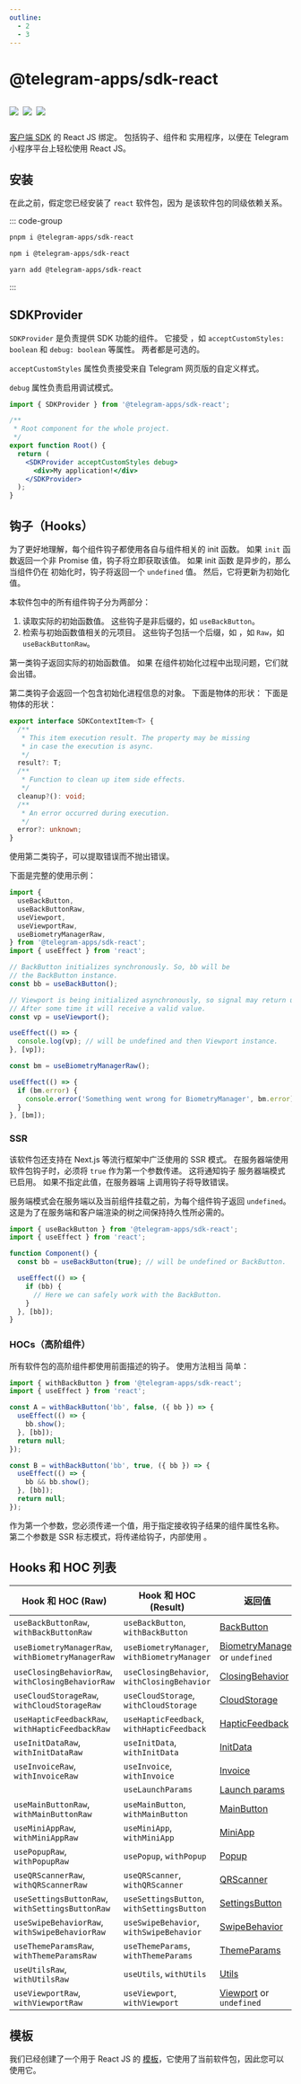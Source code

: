 ```yaml
---
outline:
  - 2
  - 3
---
```


# @telegram-apps/sdk-react

<p style="display: inline-flex; gap: 8px">
  <a href="https://npmjs.com/package/@telegram-apps/sdk-react">
    <img src="https://img.shields.io/npm/v/@telegram-apps/sdk-react?logo=npm"/>
  </a>
  <img src="https://img.shields.io/bundlephobia/minzip/@telegram-apps/sdk-react"/>
  <a href="https://github.com/Telegram-Mini-Apps/telegram-apps/tree/master/packages/sdk-react">
    <img src="https://img.shields.io/badge/source-black?logo=github"/>
  </a>
</p>

[客户端 SDK](../telegram-apps-sdk/1-x) 的 React JS 绑定。  包括钩子、组件和
实用程序，以便在 Telegram 小程序平台上轻松使用 React JS。

## 安装

在此之前，假定您已经安装了 `react` 软件包，因为
是该软件包的同级依赖关系。

::: code-group

```bash [pnpm]
pnpm i @telegram-apps/sdk-react
```

```bash [npm]
npm i @telegram-apps/sdk-react
```

```bash [yarn]
yarn add @telegram-apps/sdk-react
```

:::

## SDKProvider

`SDKProvider` 是负责提供 SDK 功能的组件。  它接受
，如 `acceptCustomStyles: boolean` 和 `debug: boolean` 等属性。 两者都是可选的。

`acceptCustomStyles` 属性负责接受来自
Telegram 网页版的自定义样式。

`debug` 属性负责启用调试模式。

```jsx
import { SDKProvider } from '@telegram-apps/sdk-react';

/**
 * Root component for the whole project.
 */
export function Root() {
  return (
    <SDKProvider acceptCustomStyles debug>
      <div>My application!</div>
    </SDKProvider>
  );
}
```

## 钩子（Hooks）

为了更好地理解，每个组件钩子都使用各自与组件相关的 init 函数。 如果 `init` 函数返回一个非 Promise 值，钩子将立即获取该值。 如果 init 函数
是异步的，那么当组件仍在
初始化时，钩子将返回一个 `undefined` 值。 然后，它将更新为初始化值。

本软件包中的所有组件钩子分为两部分：

1. 读取实际的初始函数值。 这些钩子是非后缀的，如 `useBackButton`。
2. 检索与初始函数值相关的元项目。 这些钩子包括一个后缀，如
   ，如 `Raw`，如 `useBackButtonRaw`。

第一类钩子返回实际的初始函数值。 如果
在组件初始化过程中出现问题，它们就会出错。

第二类钩子会返回一个包含初始化进程信息的对象。
下面是物体的形状：
下面是物体的形状：

```ts
export interface SDKContextItem<T> {
  /**
   * This item execution result. The property may be missing
   * in case the execution is async.
   */
  result?: T;
  /**
   * Function to clean up item side effects.
   */
  cleanup?(): void;
  /**
   * An error occurred during execution.
   */
  error?: unknown;
}
```

使用第二类钩子，可以提取错误而不抛出错误。

下面是完整的使用示例：

```ts
import {
  useBackButton,
  useBackButtonRaw,
  useViewport,
  useViewportRaw,
  useBiometryManagerRaw,
} from '@telegram-apps/sdk-react';
import { useEffect } from 'react';

// BackButton initializes synchronously. So, bb will be 
// the BackButton instance.
const bb = useBackButton();

// Viewport is being initialized asynchronously, so signal may return undefined.
// After some time it will receive a valid value.
const vp = useViewport();

useEffect(() => {
  console.log(vp); // will be undefined and then Viewport instance.
}, [vp]);

const bm = useBiometryManagerRaw();

useEffect(() => {
  if (bm.error) {
    console.error('Something went wrong for BiometryManager', bm.error);
  }
}, [bm]);
```

### SSR

该软件包还支持在 Next.js 等流行框架中广泛使用的 SSR 模式。 在服务器端使用
软件包钩子时，必须将 `true` 作为第一个参数传递。 这将通知钩子
服务器端模式已启用。 如果不指定此值，在服务器端
上调用钩子将导致错误。

服务端模式会在服务端以及当前组件挂载之前，为每个组件钩子返回 `undefined`。 这是为了在服务端和客户端渲染的树之间保持持久性所必需的。

```ts
import { useBackButton } from '@telegram-apps/sdk-react';
import { useEffect } from 'react';

function Component() {
  const bb = useBackButton(true); // will be undefined or BackButton.

  useEffect(() => {
    if (bb) {
      // Here we can safely work with the BackButton.
    }
  }, [bb]);
}
```

### HOCs（高阶组件）

所有软件包的高阶组件都使用前面描述的钩子。  使用方法相当
简单：

```ts
import { withBackButton } from '@telegram-apps/sdk-react';
import { useEffect } from 'react';

const A = withBackButton('bb', false, ({ bb }) => {
  useEffect(() => {
    bb.show();
  }, [bb]);
  return null;
});

const B = withBackButton('bb', true, ({ bb }) => {
  useEffect(() => {
    bb && bb.show();
  }, [bb]);
  return null;
});
```

作为第一个参数，您必须传递一个值，用于指定接收钩子结果的组件属性名称。 第二个参数是 SSR 标志模式，将传递给钩子，内部使用
。

## Hooks 和 HOC 列表

| Hook 和 HOC (Raw)               | Hook 和 HOC (Result)      | 返回值                                                                                       |
| ------------------------------------------------- | ------------------------------------------- | ----------------------------------------------------------------------------------------- |
| `useBackButtonRaw`, `withBackButtonRaw`           | `useBackButton`, `withBackButton`           | [BackButton](../telegram-apps-sdk/1-x/components/back-button.md)                          |
| `useBiometryManagerRaw`, `withBiometryManagerRaw` | `useBiometryManager`, `withBiometryManager` | [BiometryManager](../telegram-apps-sdk/1-x/components/biometry-manager.md) or `undefined` |
| `useClosingBehaviorRaw`, `withClosingBehaviorRaw` | `useClosingBehavior`, `withClosingBehavior` | [ClosingBehavior](../telegram-apps-sdk/1-x/components/closing-behavior.md)                |
| `useCloudStorageRaw`, `withCloudStorageRaw`       | `useCloudStorage`, `withCloudStorage`       | [CloudStorage](../telegram-apps-sdk/1-x/components/cloud-storage.md)                      |
| `useHapticFeedbackRaw`, `withHapticFeedbackRaw`   | `useHapticFeedback`, `withHapticFeedback`   | [HapticFeedback](../telegram-apps-sdk/1-x/components/haptic-feedback.md)                  |
| `useInitDataRaw`, `withInitDataRaw`               | `useInitData`, `withInitData`               | [InitData](../telegram-apps-sdk/1-x/components/init-data.md)                              |
| `useInvoiceRaw`, `withInvoiceRaw`                 | `useInvoice`, `withInvoice`                 | [Invoice](../telegram-apps-sdk/1-x/components/invoice.md)                                 |
|                                                   | `useLaunchParams`                           | [Launch params](../telegram-apps-sdk/1-x/launch-parameters.md)                            |
| `useMainButtonRaw`, `withMainButtonRaw`           | `useMainButton`, `withMainButton`           | [MainButton](../telegram-apps-sdk/1-x/components/main-button.md)                          |
| `useMiniAppRaw`, `withMiniAppRaw`                 | `useMiniApp`, `withMiniApp`                 | [MiniApp](../telegram-apps-sdk/1-x/components/mini-app.md)                                |
| `usePopupRaw`, `withPopupRaw`                     | `usePopup`, `withPopup`                     | [Popup](../telegram-apps-sdk/1-x/components/popup.md)                                     |
| `useQRScannerRaw`, `withQRScannerRaw`             | `useQRScanner`, `withQRScanner`             | [QRScanner](../telegram-apps-sdk/1-x/components/qr-scanner.md)                            |
| `useSettingsButtonRaw`, `withSettingsButtonRaw`   | `useSettingsButton`, `withSettingsButton`   | [SettingsButton](../telegram-apps-sdk/1-x/components/settings-button.md)                  |
| `useSwipeBehaviorRaw`, `withSwipeBehaviorRaw`     | `useSwipeBehavior`, `withSwipeBehavior`     | [SwipeBehavior](../telegram-apps-sdk/1-x/components/swipe-behavior.md)                    |
| `useThemeParamsRaw`, `withThemeParamsRaw`         | `useThemeParams`, `withThemeParams`         | [ThemeParams](../telegram-apps-sdk/1-x/components/theme-params.md)                        |
| `useUtilsRaw`, `withUtilsRaw`                     | `useUtils`, `withUtils`                     | [Utils](../telegram-apps-sdk/1-x/components/utils.md)                                     |
| `useViewportRaw`, `withViewportRaw`               | `useViewport`, `withViewport`               | [Viewport](../telegram-apps-sdk/1-x/components/viewport.md) or `undefined`                |

## 模板

我们已经创建了一个用于
React JS 的 [模板](https://github.com/Telegram-Mini-Apps/reactjs-template)，它使用了当前软件包，因此您可以使用它。
